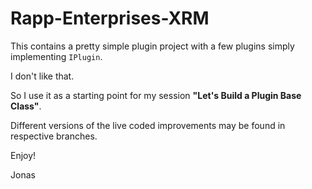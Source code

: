 # Rapp-Enterprises-XRM

This contains a pretty simple plugin project with a few plugins simply implementing `IPlugin`.

I don't like that.

So I use it as a starting point for my session **"Let's Build a Plugin Base Class"**.

Different versions of the live coded improvements may be found in respective branches.

Enjoy!

Jonas
